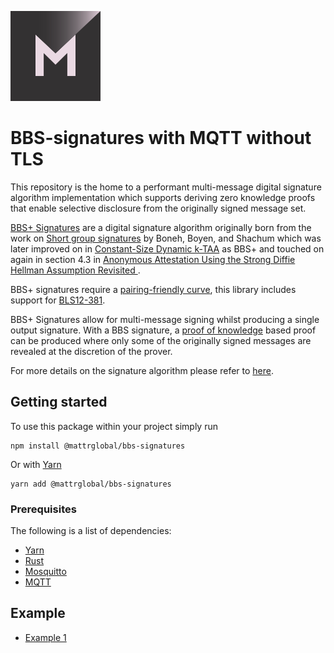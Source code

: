 [![MATTR](./docs/assets/mattr-logo-square.svg)](https://github.com/mattrglobal)

# BBS-signatures with MQTT without TLS

This repository is the home to a performant multi-message digital signature algorithm implementation which supports
deriving zero knowledge proofs that enable selective disclosure from the originally signed message set.

[BBS+ Signatures](https://github.com/mattrglobal/bbs-signatures-spec) are a digital signature algorithm originally born from the work on
[Short group signatures](https://crypto.stanford.edu/~xb/crypto04a/groupsigs.pdf) by Boneh, Boyen, and Shachum which was
later improved on in [Constant-Size Dynamic k-TAA](http://web.cs.iastate.edu/~wzhang/teach-552/ReadingList/552-14.pdf)
as BBS+ and touched on again in section 4.3 in
[Anonymous Attestation Using the Strong Diffie Hellman Assumption Revisited ](https://www.researchgate.net/publication/306347781_Anonymous_Attestation_Using_the_Strong_Diffie_Hellman_Assumption_Revisited).

BBS+ signatures require a
[pairing-friendly curve](https://tools.ietf.org/html/draft-irtf-cfrg-pairing-friendly-curves-03), this library includes
support for [BLS12-381](https://tools.ietf.org/html/draft-irtf-cfrg-pairing-friendly-curves-03#section-2.4).

BBS+ Signatures allow for multi-message signing whilst producing a single output signature. With a BBS signature, a
[proof of knowledge](https://en.wikipedia.org/wiki/Proof_of_knowledge) based proof can be produced where only some of
the originally signed messages are revealed at the discretion of the prover.

For more details on the signature algorithm please refer to [here](https://github.com/mattrglobal/bbs-signatures-spec).

## Getting started

To use this package within your project simply run

```
npm install @mattrglobal/bbs-signatures
```

Or with [Yarn](https://yarnpkg.com/)

```
yarn add @mattrglobal/bbs-signatures
```

### Prerequisites

The following is a list of dependencies:

- [Yarn](https://yarnpkg.com/)
- [Rust](https://www.rust-lang.org/)
- [Mosquitto](https://mosquitto.org/download/)
- [MQTT](https://www.npmjs.com/package/mqtt)


## Example

- [Example 1](https://github.com/rodrigodg1/bbs-mqtt-tls/tree/main/BBS-with-MQTT/sample/ts-node)


